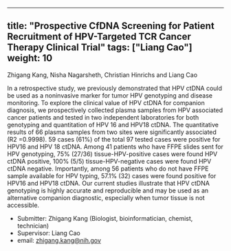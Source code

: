 










---
title: "Prospective CfDNA Screening for Patient Recruitment of HPV-Targeted TCR Cancer Therapy Clinical Trial"
tags: ["Liang Cao"]
weight: 10
---

Zhigang Kang, Nisha Nagarsheth, Christian Hinrichs and Liang Cao

In a retrospective study, we previously demonstrated that HPV ctDNA could be used as a noninvasive marker for tumor HPV genotyping and disease monitoring. To explore the clinical value of HPV ctDNA for companion diagnosis, we prospectively collected plasma samples from HPV associated cancer patients and tested in two independent laboratories for both genotyping and quantitation of HPV 16 and HPV18 ctDNA. The quantitative results of 66 plasma samples from two sites were significantly associated (R2 =0.9998). 59 cases (61%) of the total 97 tested cases were positive for HPV16 and HPV 18 ctDNA. Among 41 patients who have FFPE slides sent for HPV genotyping, 75% (27/36) tissue-HPV-positive cases were found HPV ctDNA positive, 100% (5/5) tissue-HPV-negative cases were found HPV ctDNA negative. Importantly, among 56 patients who do not have FFPE sample available for HPV typing, 57.1% (32) cases were found positive for HPV16 and HPV18 ctDNA. Our current studies illustrate that HPV ctDNA genotyping is highly accurate and reproducible and may be used as an alternative companion diagnostic, especially when tumor tissue is not accessible.

- Submitter: Zhigang Kang (Biologist, bioinformatician, chemist, technician)
- Supervisor: Liang Cao
- email: zhigang.kang@nih.gov






